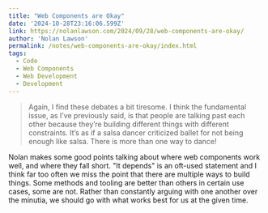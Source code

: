 ```yaml
---
title: "Web Components are Okay"
date: '2024-10-28T23:16:06.599Z'
link: https://nolanlawson.com/2024/09/28/web-components-are-okay/
author: 'Nolan Lawson'
permalink: /notes/web-components-are-okay/index.html
tags:
  - Code
  - Web Components
  - Web Development
  - Development
---
```


> Again, I find these debates a bit tiresome. I think the fundamental issue, as I’ve previously said, is that people are talking past each other because they’re building different things with different constraints. It’s as if a salsa dancer criticized ballet for not being enough like salsa. There is more than one way to dance!

Nolan makes some good points talking about where web components work well, and where they fall short. "It depends" is an oft-used statement and I think far too often we miss the point that there are multiple ways to build things. Some methods and tooling are better than others in certain use cases, some are not. Rather than constantly arguing with one another over the minutia, we should go with what works best for us at the given time.